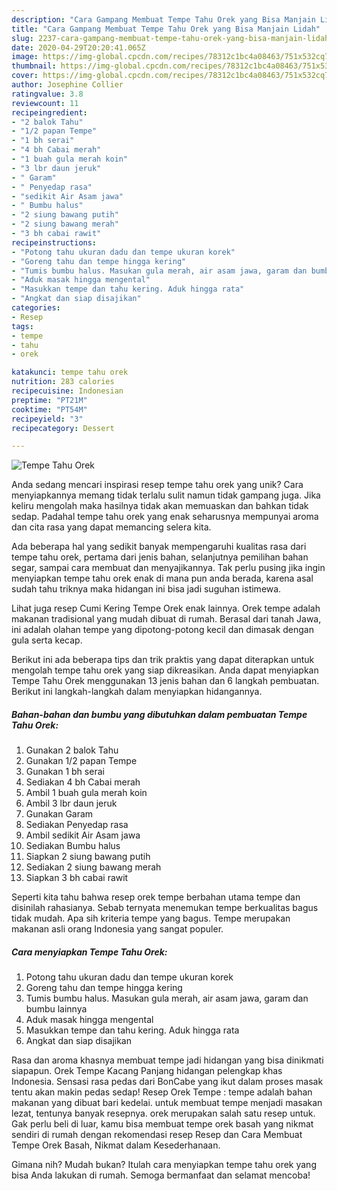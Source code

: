 ```yaml
---
description: "Cara Gampang Membuat Tempe Tahu Orek yang Bisa Manjain Lidah"
title: "Cara Gampang Membuat Tempe Tahu Orek yang Bisa Manjain Lidah"
slug: 2237-cara-gampang-membuat-tempe-tahu-orek-yang-bisa-manjain-lidah
date: 2020-04-29T20:20:41.065Z
image: https://img-global.cpcdn.com/recipes/78312c1bc4a08463/751x532cq70/tempe-tahu-orek-foto-resep-utama.jpg
thumbnail: https://img-global.cpcdn.com/recipes/78312c1bc4a08463/751x532cq70/tempe-tahu-orek-foto-resep-utama.jpg
cover: https://img-global.cpcdn.com/recipes/78312c1bc4a08463/751x532cq70/tempe-tahu-orek-foto-resep-utama.jpg
author: Josephine Collier
ratingvalue: 3.8
reviewcount: 11
recipeingredient:
- "2 balok Tahu"
- "1/2 papan Tempe"
- "1 bh serai"
- "4 bh Cabai merah"
- "1 buah gula merah koin"
- "3 lbr daun jeruk"
- " Garam"
- " Penyedap rasa"
- "sedikit Air Asam jawa"
- " Bumbu halus"
- "2 siung bawang putih"
- "2 siung bawang merah"
- "3 bh cabai rawit"
recipeinstructions:
- "Potong tahu ukuran dadu dan tempe ukuran korek"
- "Goreng tahu dan tempe hingga kering"
- "Tumis bumbu halus. Masukan gula merah, air asam jawa, garam dan bumbu lainnya"
- "Aduk masak hingga mengental"
- "Masukkan tempe dan tahu kering. Aduk hingga rata"
- "Angkat dan siap disajikan"
categories:
- Resep
tags:
- tempe
- tahu
- orek

katakunci: tempe tahu orek 
nutrition: 283 calories
recipecuisine: Indonesian
preptime: "PT21M"
cooktime: "PT54M"
recipeyield: "3"
recipecategory: Dessert

---
```



![Tempe Tahu Orek](https://img-global.cpcdn.com/recipes/78312c1bc4a08463/751x532cq70/tempe-tahu-orek-foto-resep-utama.jpg)

Anda sedang mencari inspirasi resep tempe tahu orek yang unik? Cara menyiapkannya memang tidak terlalu sulit namun tidak gampang juga. Jika keliru mengolah maka hasilnya tidak akan memuaskan dan bahkan tidak sedap. Padahal tempe tahu orek yang enak seharusnya mempunyai aroma dan cita rasa yang dapat memancing selera kita.

Ada beberapa hal yang sedikit banyak mempengaruhi kualitas rasa dari tempe tahu orek, pertama dari jenis bahan, selanjutnya pemilihan bahan segar, sampai cara membuat dan menyajikannya. Tak perlu pusing jika ingin menyiapkan tempe tahu orek enak di mana pun anda berada, karena asal sudah tahu triknya maka hidangan ini bisa jadi suguhan istimewa.

Lihat juga resep Cumi Kering Tempe Orek enak lainnya. Orek tempe adalah makanan tradisional yang mudah dibuat di rumah. Berasal dari tanah Jawa, ini adalah olahan tempe yang dipotong-potong kecil dan dimasak dengan gula serta kecap.


Berikut ini ada beberapa tips dan trik praktis yang dapat diterapkan untuk mengolah tempe tahu orek yang siap dikreasikan. Anda dapat menyiapkan Tempe Tahu Orek menggunakan 13 jenis bahan dan 6 langkah pembuatan. Berikut ini langkah-langkah dalam menyiapkan hidangannya.

<!--inarticleads1-->

##### Bahan-bahan dan bumbu yang dibutuhkan dalam pembuatan Tempe Tahu Orek:

1. Gunakan 2 balok Tahu
1. Gunakan 1/2 papan Tempe
1. Gunakan 1 bh serai
1. Sediakan 4 bh Cabai merah
1. Ambil 1 buah gula merah koin
1. Ambil 3 lbr daun jeruk
1. Gunakan  Garam
1. Sediakan  Penyedap rasa
1. Ambil sedikit Air Asam jawa
1. Sediakan  Bumbu halus
1. Siapkan 2 siung bawang putih
1. Sediakan 2 siung bawang merah
1. Siapkan 3 bh cabai rawit


Seperti kita tahu bahwa resep orek tempe berbahan utama tempe dan disinilah rahasianya. Sebab ternyata menemukan tempe berkualitas bagus tidak mudah. Apa sih kriteria tempe yang bagus. Tempe merupakan makanan asli orang Indonesia yang sangat populer. 

<!--inarticleads2-->

##### Cara menyiapkan Tempe Tahu Orek:

1. Potong tahu ukuran dadu dan tempe ukuran korek
1. Goreng tahu dan tempe hingga kering
1. Tumis bumbu halus. Masukan gula merah, air asam jawa, garam dan bumbu lainnya
1. Aduk masak hingga mengental
1. Masukkan tempe dan tahu kering. Aduk hingga rata
1. Angkat dan siap disajikan


Rasa dan aroma khasnya membuat tempe jadi hidangan yang bisa dinikmati siapapun. Orek Tempe Kacang Panjang hidangan pelengkap khas Indonesia. Sensasi rasa pedas dari BonCabe yang ikut dalam proses masak tentu akan makin pedas sedap! Resep Orek Tempe : tempe adalah bahan makanan yang dibuat bari kedelai. untuk membuat tempe menjadi masakan lezat, tentunya banyak resepnya. orek merupakan salah satu resep untuk. Gak perlu beli di luar, kamu bisa membuat tempe orek basah yang nikmat sendiri di rumah dengan rekomendasi resep Resep dan Cara Membuat Tempe Orek Basah, Nikmat dalam Kesederhanaan. 

Gimana nih? Mudah bukan? Itulah cara menyiapkan tempe tahu orek yang bisa Anda lakukan di rumah. Semoga bermanfaat dan selamat mencoba!
